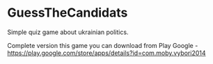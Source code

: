 GuessTheCandidats
=================

Simple quiz game about ukrainian politics.

Complete version this game you can download from Play Google - https://play.google.com/store/apps/details?id=com.moby.vybori2014
